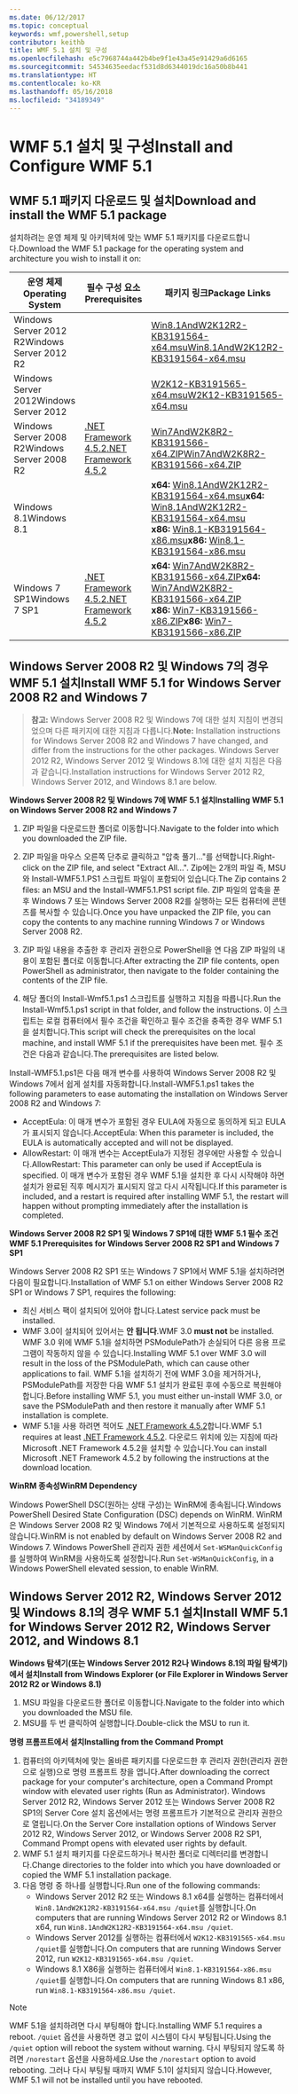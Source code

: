 ```yaml
---
ms.date: 06/12/2017
ms.topic: conceptual
keywords: wmf,powershell,setup
contributor: keithb
title: WMF 5.1 설치 및 구성
ms.openlocfilehash: e5c7968744a442b4be9f1e43a45e91429a6d6165
ms.sourcegitcommit: 54534635eedacf531d8d6344019dc16a50b8b441
ms.translationtype: HT
ms.contentlocale: ko-KR
ms.lasthandoff: 05/16/2018
ms.locfileid: "34189349"
---
```

# <a name="install-and-configure-wmf-51"></a><span data-ttu-id="92f12-103">WMF 5.1 설치 및 구성</span><span class="sxs-lookup"><span data-stu-id="92f12-103">Install and Configure WMF 5.1</span></span> #


## <a name="download-and-install-the-wmf-51-package"></a><span data-ttu-id="92f12-104">WMF 5.1 패키지 다운로드 및 설치</span><span class="sxs-lookup"><span data-stu-id="92f12-104">Download and install the WMF 5.1 package</span></span>

<span data-ttu-id="92f12-105">설치하려는 운영 체제 및 아키텍처에 맞는 WMF 5.1 패키지를 다운로드합니다.</span><span class="sxs-lookup"><span data-stu-id="92f12-105">Download the WMF 5.1 package for the operating system and architecture you wish to install it on:</span></span>

| <span data-ttu-id="92f12-106">운영 체제</span><span class="sxs-lookup"><span data-stu-id="92f12-106">Operating System</span></span>       | <span data-ttu-id="92f12-107">필수 구성 요소</span><span class="sxs-lookup"><span data-stu-id="92f12-107">Prerequisites</span></span>           | <span data-ttu-id="92f12-108">패키지 링크</span><span class="sxs-lookup"><span data-stu-id="92f12-108">Package Links</span></span>                          |
|------------------------|-------------------------|----------------------------------------|
| <span data-ttu-id="92f12-109">Windows Server 2012 R2</span><span class="sxs-lookup"><span data-stu-id="92f12-109">Windows Server 2012 R2</span></span> |                         | <span data-ttu-id="92f12-110">[Win8.1AndW2K12R2-KB3191564-x64.msu][]</span><span class="sxs-lookup"><span data-stu-id="92f12-110">[Win8.1AndW2K12R2-KB3191564-x64.msu][]</span></span> |
| <span data-ttu-id="92f12-111">Windows Server 2012</span><span class="sxs-lookup"><span data-stu-id="92f12-111">Windows Server 2012</span></span>    |                         | <span data-ttu-id="92f12-112">[W2K12-KB3191565-x64.msu][]</span><span class="sxs-lookup"><span data-stu-id="92f12-112">[W2K12-KB3191565-x64.msu][]</span></span>            |
| <span data-ttu-id="92f12-113">Windows Server 2008 R2</span><span class="sxs-lookup"><span data-stu-id="92f12-113">Windows Server 2008 R2</span></span> | <span data-ttu-id="92f12-114">[.NET Framework 4.5.2][]</span><span class="sxs-lookup"><span data-stu-id="92f12-114">[.NET Framework 4.5.2][]</span></span>| <span data-ttu-id="92f12-115">[Win7AndW2K8R2-KB3191566-x64.ZIP][]</span><span class="sxs-lookup"><span data-stu-id="92f12-115">[Win7AndW2K8R2-KB3191566-x64.ZIP][]</span></span>    |
| <span data-ttu-id="92f12-116">Windows 8.1</span><span class="sxs-lookup"><span data-stu-id="92f12-116">Windows 8.1</span></span>            |                         | <span data-ttu-id="92f12-117">**x64:** [Win8.1AndW2K12R2-KB3191564-x64.msu][]</span><span class="sxs-lookup"><span data-stu-id="92f12-117">**x64:** [Win8.1AndW2K12R2-KB3191564-x64.msu][]</span></span></br><span data-ttu-id="92f12-118">**x86:** [Win8.1-KB3191564-x86.msu][]</span><span class="sxs-lookup"><span data-stu-id="92f12-118">**x86:** [Win8.1-KB3191564-x86.msu][]</span></span> |
| <span data-ttu-id="92f12-119">Windows 7 SP1</span><span class="sxs-lookup"><span data-stu-id="92f12-119">Windows 7 SP1</span></span>          | <span data-ttu-id="92f12-120">[.NET Framework 4.5.2][]</span><span class="sxs-lookup"><span data-stu-id="92f12-120">[.NET Framework 4.5.2][]</span></span>| <span data-ttu-id="92f12-121">**x64:** [Win7AndW2K8R2-KB3191566-x64.ZIP][]</span><span class="sxs-lookup"><span data-stu-id="92f12-121">**x64:** [Win7AndW2K8R2-KB3191566-x64.ZIP][]</span></span></br><span data-ttu-id="92f12-122">**x86:** [Win7-KB3191566-x86.ZIP][]</span><span class="sxs-lookup"><span data-stu-id="92f12-122">**x86:** [Win7-KB3191566-x86.ZIP][]</span></span> |

[.NET Framework 4.5.2]: https://www.microsoft.com/download/details.aspx?id=42642
[W2K12-KB3191565-x64.msu]: https://go.microsoft.com/fwlink/?linkid=839513
[Win7-KB3191566-x86.ZIP]: https://go.microsoft.com/fwlink/?linkid=839522
[Win7AndW2K8R2-KB3191566-x64.ZIP]: https://go.microsoft.com/fwlink/?linkid=839523
[Win8.1-KB3191564-x86.msu]: https://go.microsoft.com/fwlink/?linkid=839521
[Win8.1AndW2K12R2-KB3191564-x64.msu]: https://go.microsoft.com/fwlink/?linkid=839516

## <a name="install-wmf-51-for-windows-server-2008-r2-and-windows-7"></a><span data-ttu-id="92f12-129">Windows Server 2008 R2 및 Windows 7의 경우 WMF 5.1 설치</span><span class="sxs-lookup"><span data-stu-id="92f12-129">Install WMF 5.1 for Windows Server 2008 R2 and Windows 7</span></span>

> <span data-ttu-id="92f12-130">**참고:** Windows Server 2008 R2 및 Windows 7에 대한 설치 지침이 변경되었으며 다른 패키지에 대한 지침과 다릅니다.</span><span class="sxs-lookup"><span data-stu-id="92f12-130">**Note:** Installation instructions for Windows Server 2008 R2 and Windows 7 have changed, and differ from the instructions for the other packages.</span></span> <span data-ttu-id="92f12-131">Windows Server 2012 R2, Windows Server 2012 및 Windows 8.1에 대한 설치 지침은 다음과 같습니다.</span><span class="sxs-lookup"><span data-stu-id="92f12-131">Installation instructions for Windows Server 2012 R2, Windows Server 2012, and Windows 8.1 are below.</span></span>

<span data-ttu-id="92f12-132">**Windows Server 2008 R2 및 Windows 7에 WMF 5.1 설치**</span><span class="sxs-lookup"><span data-stu-id="92f12-132">**Installing WMF 5.1 on Windows Server 2008 R2 and Windows 7**</span></span>

1. <span data-ttu-id="92f12-133">ZIP 파일을 다운로드한 폴더로 이동합니다.</span><span class="sxs-lookup"><span data-stu-id="92f12-133">Navigate to the folder into which you downloaded the ZIP file.</span></span>

2. <span data-ttu-id="92f12-134">ZIP 파일을 마우스 오른쪽 단추로 클릭하고 "압축 풀기..."를 선택합니다.</span><span class="sxs-lookup"><span data-stu-id="92f12-134">Right-click on the ZIP file, and select "Extract All...".</span></span> <span data-ttu-id="92f12-135">Zip에는 2개의 파일 즉, MSU와 Install-WMF5.1.PS1 스크립트 파일이 포함되어 있습니다.</span><span class="sxs-lookup"><span data-stu-id="92f12-135">The Zip contains 2 files: an MSU and the Install-WMF5.1.PS1 script file.</span></span>
<span data-ttu-id="92f12-136">ZIP 파일의 압축을 푼 후 Windows 7 또는 Windows Server 2008 R2를 실행하는 모든 컴퓨터에 콘텐츠를 복사할 수 있습니다.</span><span class="sxs-lookup"><span data-stu-id="92f12-136">Once you have unpacked the ZIP file, you can copy the contents to any machine running Windows 7 or Windows Server 2008 R2.</span></span>

3. <span data-ttu-id="92f12-137">ZIP 파일 내용을 추출한 후 관리자 권한으로 PowerShell을 연 다음 ZIP 파일의 내용이 포함된 폴더로 이동합니다.</span><span class="sxs-lookup"><span data-stu-id="92f12-137">After extracting the ZIP file contents, open PowerShell as administrator, then navigate to the folder containing the contents of the ZIP file.</span></span>

4. <span data-ttu-id="92f12-138">해당 폴더의 Install-Wmf5.1.ps1 스크립트를 실행하고 지침을 따릅니다.</span><span class="sxs-lookup"><span data-stu-id="92f12-138">Run the Install-Wmf5.1.ps1 script in that folder, and follow the instructions.</span></span> <span data-ttu-id="92f12-139">이 스크립트는 로컬 컴퓨터에서 필수 조건을 확인하고 필수 조건을 충족한 경우 WMF 5.1을 설치합니다.</span><span class="sxs-lookup"><span data-stu-id="92f12-139">This script will check the prerequisites on the local machine, and install WMF 5.1 if the prerequisites have been met.</span></span> <span data-ttu-id="92f12-140">필수 조건은 다음과 같습니다.</span><span class="sxs-lookup"><span data-stu-id="92f12-140">The prerequisites are listed below.</span></span>

<span data-ttu-id="92f12-141">Install-WMF5.1.ps1은 다음 매개 변수를 사용하여 Windows Server 2008 R2 및 Windows 7에서 쉽게 설치를 자동화합니다.</span><span class="sxs-lookup"><span data-stu-id="92f12-141">Install-WMF5.1.ps1 takes the following parameters to ease automating the installation on Windows Server 2008 R2 and Windows 7:</span></span>

- <span data-ttu-id="92f12-142">AcceptEula: 이 매개 변수가 포함된 경우 EULA에 자동으로 동의하게 되고 EULA가 표시되지 않습니다.</span><span class="sxs-lookup"><span data-stu-id="92f12-142">AcceptEula: When this parameter is included, the EULA is automatically accepted and will not be displayed.</span></span>
- <span data-ttu-id="92f12-143">AllowRestart: 이 매개 변수는 AcceptEula가 지정된 경우에만 사용할 수 있습니다.</span><span class="sxs-lookup"><span data-stu-id="92f12-143">AllowRestart: This parameter can only be used if AcceptEula is specified.</span></span> <span data-ttu-id="92f12-144">이 매개 변수가 포함된 경우 WMF 5.1을 설치한 후 다시 시작해야 하면 설치가 완료된 직후 메시지가 표시되지 않고 다시 시작됩니다.</span><span class="sxs-lookup"><span data-stu-id="92f12-144">If this parameter is included, and a restart is required after installing WMF 5.1, the restart will happen without prompting immediately after the installation is completed.</span></span>

<span data-ttu-id="92f12-145">**Windows Server 2008 R2 SP1 및 Windows 7 SP1에 대한 WMF 5.1 필수 조건**</span><span class="sxs-lookup"><span data-stu-id="92f12-145">**WMF 5.1 Prerequisites for Windows Server 2008 R2 SP1 and Windows 7 SP1**</span></span>

<span data-ttu-id="92f12-146">Windows Server 2008 R2 SP1 또는 Windows 7 SP1에서 WMF 5.1을 설치하려면 다음이 필요합니다.</span><span class="sxs-lookup"><span data-stu-id="92f12-146">Installation of WMF 5.1 on either Windows Server 2008 R2 SP1 or Windows 7 SP1, requires the following:</span></span>
- <span data-ttu-id="92f12-147">최신 서비스 팩이 설치되어 있어야 합니다.</span><span class="sxs-lookup"><span data-stu-id="92f12-147">Latest service pack must be installed.</span></span>
- <span data-ttu-id="92f12-148">WMF 3.0이 설치되어 있어서는 **안 됩니다**.</span><span class="sxs-lookup"><span data-stu-id="92f12-148">WMF 3.0 **must not** be installed.</span></span> <span data-ttu-id="92f12-149">WMF 3.0 위에 WMF 5.1을 설치하면 PSModulePath가 손실되어 다른 응용 프로그램이 작동하지 않을 수 있습니다.</span><span class="sxs-lookup"><span data-stu-id="92f12-149">Installing WMF 5.1 over WMF 3.0 will result in the loss of the PSModulePath, which can cause other applications to fail.</span></span> <span data-ttu-id="92f12-150">WMF 5.1을 설치하기 전에 WMF 3.0을 제거하거나, PSModulePath를 저장한 다음 WMF 5.1 설치가 완료된 후에 수동으로 복원해야 합니다.</span><span class="sxs-lookup"><span data-stu-id="92f12-150">Before installing WMF 5.1, you must either un-install WMF 3.0, or save the PSModulePath and then restore it manually after WMF 5.1 installation is complete.</span></span>
- <span data-ttu-id="92f12-151">WMF 5.1을 사용 하려면 적어도 [.NET Framework 4.5.2](https://www.microsoft.com/en-ca/download/details.aspx?id=42642)합니다.</span><span class="sxs-lookup"><span data-stu-id="92f12-151">WMF 5.1 requires at least [.NET Framework 4.5.2](https://www.microsoft.com/en-ca/download/details.aspx?id=42642).</span></span>
<span data-ttu-id="92f12-152">다운로드 위치에 있는 지침에 따라 Microsoft .NET Framework 4.5.2을 설치할 수 있습니다.</span><span class="sxs-lookup"><span data-stu-id="92f12-152">You can install Microsoft .NET Framework 4.5.2 by following the instructions at the download location.</span></span>

<span data-ttu-id="92f12-153">**WinRM 종속성**</span><span class="sxs-lookup"><span data-stu-id="92f12-153">**WinRM Dependency**</span></span>

<span data-ttu-id="92f12-154">Windows PowerShell DSC(원하는 상태 구성)는 WinRM에 종속됩니다.</span><span class="sxs-lookup"><span data-stu-id="92f12-154">Windows PowerShell Desired State Configuration (DSC) depends on WinRM.</span></span>
<span data-ttu-id="92f12-155">WinRM은 Windows Server 2008 R2 및 Windows 7에서 기본적으로 사용하도록 설정되지 않습니다.</span><span class="sxs-lookup"><span data-stu-id="92f12-155">WinRM is not enabled by default on Windows Server 2008 R2 and Windows 7.</span></span>
<span data-ttu-id="92f12-156">Windows PowerShell 관리자 권한 세션에서 `Set-WSManQuickConfig`를 실행하여 WinRM을 사용하도록 설정합니다.</span><span class="sxs-lookup"><span data-stu-id="92f12-156">Run `Set-WSManQuickConfig`, in a Windows PowerShell elevated session, to enable WinRM.</span></span>


## <a name="install-wmf-51-for-windows-server-2012-r2-windows-server-2012-and-windows-81"></a><span data-ttu-id="92f12-157">Windows Server 2012 R2, Windows Server 2012 및 Windows 8.1의 경우 WMF 5.1 설치</span><span class="sxs-lookup"><span data-stu-id="92f12-157">Install WMF 5.1 for Windows Server 2012 R2, Windows Server 2012, and Windows 8.1</span></span>
<span data-ttu-id="92f12-158">**Windows 탐색기(또는 Windows Server 2012 R2나 Windows 8.1의 파일 탐색기)에서 설치**</span><span class="sxs-lookup"><span data-stu-id="92f12-158">**Install from Windows Explorer (or File Explorer in Windows Server 2012 R2 or Windows 8.1)**</span></span>

1. <span data-ttu-id="92f12-159">MSU 파일을 다운로드한 폴더로 이동합니다.</span><span class="sxs-lookup"><span data-stu-id="92f12-159">Navigate to the folder into which you downloaded the MSU file.</span></span>
2. <span data-ttu-id="92f12-160">MSU를 두 번 클릭하여 실행합니다.</span><span class="sxs-lookup"><span data-stu-id="92f12-160">Double-click the MSU to run it.</span></span>

<span data-ttu-id="92f12-161">**명령 프롬프트에서 설치**</span><span class="sxs-lookup"><span data-stu-id="92f12-161">**Installing from the Command Prompt**</span></span>

1. <span data-ttu-id="92f12-162">컴퓨터의 아키텍처에 맞는 올바른 패키지를 다운로드한 후 관리자 권한(관리자 권한으로 실행)으로 명령 프롬프트 창을 엽니다.</span><span class="sxs-lookup"><span data-stu-id="92f12-162">After downloading the correct package for your computer's architecture, open a Command Prompt window with elevated user rights (Run as Administrator).</span></span> <span data-ttu-id="92f12-163">Windows Server 2012 R2, Windows Server 2012 또는 Windows Server 2008 R2 SP1의 Server Core 설치 옵션에서는 명령 프롬프트가 기본적으로 관리자 권한으로 열립니다.</span><span class="sxs-lookup"><span data-stu-id="92f12-163">On the Server Core installation options of Windows Server 2012 R2, Windows Server 2012, or Windows Server 2008 R2 SP1, Command Prompt opens with elevated user rights by default.</span></span>
2. <span data-ttu-id="92f12-164">WMF 5.1 설치 패키지를 다운로드하거나 복사한 폴더로 디렉터리를 변경합니다.</span><span class="sxs-lookup"><span data-stu-id="92f12-164">Change directories to the folder into which you have downloaded or copied the WMF 5.1 installation package.</span></span>
3. <span data-ttu-id="92f12-165">다음 명령 중 하나를 실행합니다.</span><span class="sxs-lookup"><span data-stu-id="92f12-165">Run one of the following commands:</span></span>
   - <span data-ttu-id="92f12-166">Windows Server 2012 R2 또는 Windows 8.1 x64를 실행하는 컴퓨터에서 `Win8.1AndW2K12R2-KB3191564-x64.msu /quiet`를 실행합니다.</span><span class="sxs-lookup"><span data-stu-id="92f12-166">On computers that are running Windows Server 2012 R2 or Windows 8.1 x64, run `Win8.1AndW2K12R2-KB3191564-x64.msu /quiet`.</span></span>
   - <span data-ttu-id="92f12-167">Windows Server 2012를 실행하는 컴퓨터에서 `W2K12-KB3191565-x64.msu /quiet`를 실행합니다.</span><span class="sxs-lookup"><span data-stu-id="92f12-167">On computers that are running Windows Server 2012, run `W2K12-KB3191565-x64.msu /quiet`.</span></span>
   - <span data-ttu-id="92f12-168">Windows 8.1 X86을 실행하는 컴퓨터에서 `Win8.1-KB3191564-x86.msu /quiet`를 실행합니다.</span><span class="sxs-lookup"><span data-stu-id="92f12-168">On computers that are running Windows 8.1 x86, run `Win8.1-KB3191564-x86.msu /quiet`.</span></span>

> [!NOTE]
> <span data-ttu-id="92f12-169">WMF 5.1을 설치하려면 다시 부팅해야 합니다.</span><span class="sxs-lookup"><span data-stu-id="92f12-169">Installing WMF 5.1 requires a reboot.</span></span> <span data-ttu-id="92f12-170">`/quiet` 옵션을 사용하면 경고 없이 시스템이 다시 부팅됩니다.</span><span class="sxs-lookup"><span data-stu-id="92f12-170">Using the `/quiet` option will reboot the system without warning.</span></span>
> <span data-ttu-id="92f12-171">다시 부팅되지 않도록 하려면 `/norestart` 옵션을 사용하세요.</span><span class="sxs-lookup"><span data-stu-id="92f12-171">Use the `/norestart` option to avoid rebooting.</span></span> <span data-ttu-id="92f12-172">그러나 다시 부팅될 때까지 WMF 5.1이 설치되지 않습니다.</span><span class="sxs-lookup"><span data-stu-id="92f12-172">However, WMF 5.1 will not be installed until you have rebooted.</span></span>

